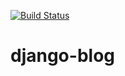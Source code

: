 [![Build Status](https://195.82.149.193/buildStatus/icon?job=Build+and+deploy+django-blog&build=30)](https://195.82.149.193/job/Build%20and%20deploy%20django-blog/30/)
# django-blog
